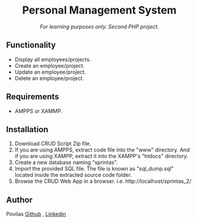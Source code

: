 <h1 align="center">Personal Management System</h1>

<p align="center"><i>For learning purposes only. Second PHP project.</i></p>

## Functionality
- Display all employees/projects.
- Create an employee/project.
- Update an employee/project.
- Delete an employee/project.

## Requirements
- AMPPS or XAMMP.

## Installation
1. Download CRUD Script Zip file. 
2. If you are using AMPPS, extract code file into the "www" directory. And if you are using XAMPP, extract it into the XAMPP's "htdocs" directory.  
3. Create a new database naming "sprintas".
4. Import the provided SQL file. The file is known as "sql_dump.sql" located inside the extracted source code folder.
5. Browse the CRUD Web App in a browser. i.e. http://localhost/sprintas_2/  

## Author
Povilas [Github](https://github.com/bikmanas) , [Linkedin](https://www.linkedin.com/in/povilas-bikmanas-7660a991/)
